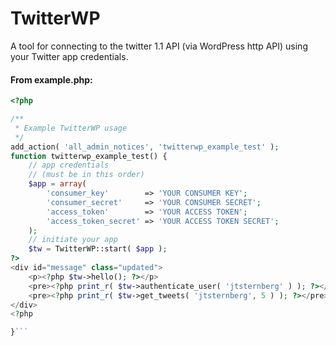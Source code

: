 TwitterWP
=========

A tool for connecting to the twitter 1.1 API (via WordPress http API) using your Twitter app credentials.

#### From example.php:
```php
<?php

/**
 * Example TwitterWP usage
 */
add_action( 'all_admin_notices', 'twitterwp_example_test' );
function twitterwp_example_test() {
	// app credentials
	// (must be in this order)
	$app = array(
		'consumer_key'        => 'YOUR CONSUMER KEY';
		'consumer_secret'     => 'YOUR CONSUMER SECRET';
		'access_token'        => 'YOUR ACCESS TOKEN';
		'access_token_secret' => 'YOUR ACCESS TOKEN SECRET';
	);
	// initiate your app
	$tw = TwitterWP::start( $app );
?>
<div id="message" class="updated">
	<p><?php $tw->hello(); ?></p>
	<pre><?php print_r( $tw->authenticate_user( 'jtsternberg' ) ); ?></pre>
	<pre><?php print_r( $tw->get_tweets( 'jtsternberg', 5 ) ); ?></pre>
</div>
<?php

}```
